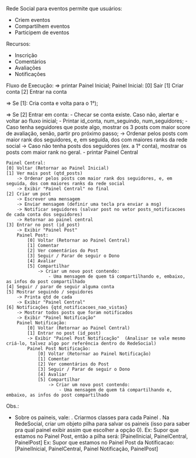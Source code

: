 Rede Social para eventos permite que usuários:
- Criem eventos
- Compartilhem eventos
- Participem de eventos

Recursos:
- Inscrição
- Comentários
- Avaliações
- Notificações

Fluxo de Execução:
=> printar Painel Inicial;
Painel Inicial:
[0] Sair
[1] Criar conta
[2] Entrar na conta


=> Se [1]: Cria conta e volta para o 1°);

=> Se [2] Entrar em conta:
	- Checar se conta existe. Caso não, alertar e voltar ao fluxo inicial;
	- Printar id_conta, num_seguindo, num_seguidores;
	- Caso tenha seguidores que poste algo, mostrar os 3 posts com maior score de avaliação, senão, partir pro próximo passo;
		-> Ordenar pelos posts com maior rank dos seguidores, e, em seguida, dos com maiores ranks da rede social
		-> Caso não tenha posts dos seguidores (ex. a 1° conta), mostrar os posts com maior rank no geral.
	- printar Painel Central
	
	Painel Central:
	[0] Voltar (Retornar ao Painel Inicial)
	[1] Ver mais post (qtd_posts) 
		-> Ordenar pelos posts com maior rank dos seguidores, e, em seguida, dos com maiores ranks da rede social
		-> Exibir "Painel Central" no final
	[2] Criar um post
		-> Escrever uma mensagem 
		-> Enviar mensagem (definir uma tecla pra enviar a msg)
		-> Notificar seguidores (salvar post no vetor posts_notificacoes de cada conta dos seguidores)
		-> Retornar ao painel central
	[3] Entrar no post (id_post) 
		-> Exibir "Painel Post"
		Painel Post:
			[0] Voltar (Retornar ao Painel Central)
			[1] Comentar 
			[2] Ver comentários do Post
			[3] Seguir / Parar de seguir o Dono
			[4] Avaliar
			[5] Compartilhar
				-> Criar um novo post contendo:
					- Uma mensagem de quem tá compartilhando e, embaixo, as infos do post compartilhado
	[4] Seguir / parar de seguir alguma conta 
	[5] Mostrar seguindo / seguidores
		-> Printa qtd de cada 
		-> Exibir "Painel Central"
	[6] Notificações {qtd_notificacoes_nao_vistas}
		-> Mostrar todos posts que foram notificados
		-> Exibir "Painel Notificação"
		Painel Notificação:
			[0] Voltar (Retornar ao Painel Central)
			[1] Entrar no post (id_post)
			-> Exibir "Painel Post Notificação"  (Analisar se vale mesmo criá-lo, talvez algo por referência dentro do RedeSocial)
			Painel Post Notificação:
				[0] Voltar (Retornar ao Painel Notificação)
				[1] Comentar 
				[2] Ver comentários do Post
				[3] Seguir / Parar de seguir o Dono
				[4] Avaliar
				[5] Compartilhar
					-> Criar um novo post contendo:
						- Uma mensagem de quem tá compartilhando e, embaixo, as infos do post compartilhado


Obs.:
- Sobre os paineis, vale:
	. Criarmos classes para cada Painel
	. Na RedeSocial, criar um objeto pilha para salvar os paineis (isso para saber pra qual painel exibir assim que escolher a opção 0).
		Ex: Supor que estamos no Painel Post, então a pilha será: [PainelInicial, PainelCentral, PainelPost]
		Ex: Supor que estamos no Painel Post da Notificacao: [PainelInicial, PainelCentral, Painel Notificação, PainelPost]
